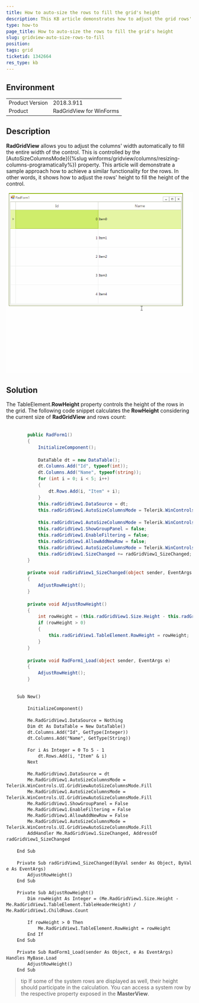 ```yaml
---
title: How to auto-size the rows to fill the grid's height
description: This KB article demonstrates how to adjust the grid rows' height in order to fill the height of the control
type: how-to
page_title: How to auto-size the rows to fill the grid's height
slug: gridview-auto-size-rows-to-fill
position: 
tags: grid
ticketid: 1342664
res_type: kb
---
```


## Environment
<table>
	<tr>
		<td>Product Version</td>
		<td>2018.3.911</td>
	</tr>
	<tr>
		<td>Product</td>
		<td>RadGridView for WinForms</td>
	</tr>
</table>


## Description

**RadGridView** allows you to adjust the columns' width automatically to fill the entire width of the control. This is controlled by the [AutoSizeColumnsMode]({%slug winforms/gridview/columns/resizing-columns-programatically%}) property. This article will demonstrate a sample approach how to achieve a similar functionality for the rows. In other words, it shows how to adjust the rows' height to fill the height of the control. 

![gridview-auto-size-rows-to-fill](images/gridview-auto-size-rows-to-fill.gif)

## Solution 

The TableElement.**RowHeight** property controls the height of the rows in the grid. The following code snippet calculates the **RowHeight** considering the current size of **RadGridView** and rows count:

````C#

        public RadForm1()
        {
            InitializeComponent();

            DataTable dt = new DataTable();
            dt.Columns.Add("Id", typeof(int));
            dt.Columns.Add("Name", typeof(string));
            for (int i = 0; i < 5; i++)
            {
                dt.Rows.Add(i, "Item" + i);
            }
            this.radGridView1.DataSource = dt;
            this.radGridView1.AutoSizeColumnsMode = Telerik.WinControls.UI.GridViewAutoSizeColumnsMode.Fill;

            this.radGridView1.AutoSizeColumnsMode = Telerik.WinControls.UI.GridViewAutoSizeColumnsMode.Fill;
            this.radGridView1.ShowGroupPanel = false;
            this.radGridView1.EnableFiltering = false;
            this.radGridView1.AllowAddNewRow = false;
            this.radGridView1.AutoSizeColumnsMode = Telerik.WinControls.UI.GridViewAutoSizeColumnsMode.Fill;
            this.radGridView1.SizeChanged += radGridView1_SizeChanged;
        }

        private void radGridView1_SizeChanged(object sender, EventArgs e)
        {
            AdjustRowHeight();
        }
 
        private void AdjustRowHeight()
        {
            int rowHeight = (this.radGridView1.Size.Height - this.radGridView1.TableElement.TableHeaderHeight) / this.radGridView1.ChildRows.Count;
            if (rowHeight > 0)
            {
                this.radGridView1.TableElement.RowHeight = rowHeight;
            }
        }

        private void RadForm1_Load(object sender, EventArgs e)
        {
            AdjustRowHeight();
        }

````
````VB.NET

    Sub New()

        InitializeComponent()

        Me.RadGridView1.DataSource = Nothing
        Dim dt As DataTable = New DataTable()
        dt.Columns.Add("Id", GetType(Integer))
        dt.Columns.Add("Name", GetType(String))

        For i As Integer = 0 To 5 - 1
            dt.Rows.Add(i, "Item" & i)
        Next

        Me.RadGridView1.DataSource = dt
        Me.RadGridView1.AutoSizeColumnsMode = Telerik.WinControls.UI.GridViewAutoSizeColumnsMode.Fill
        Me.RadGridView1.AutoSizeColumnsMode = Telerik.WinControls.UI.GridViewAutoSizeColumnsMode.Fill
        Me.RadGridView1.ShowGroupPanel = False
        Me.RadGridView1.EnableFiltering = False
        Me.RadGridView1.AllowAddNewRow = False
        Me.RadGridView1.AutoSizeColumnsMode = Telerik.WinControls.UI.GridViewAutoSizeColumnsMode.Fill
        AddHandler Me.RadGridView1.SizeChanged, AddressOf radGridView1_SizeChanged

    End Sub

    Private Sub radGridView1_SizeChanged(ByVal sender As Object, ByVal e As EventArgs)
        AdjustRowHeight()
    End Sub

    Private Sub AdjustRowHeight()
        Dim rowHeight As Integer = (Me.RadGridView1.Size.Height - Me.RadGridView1.TableElement.TableHeaderHeight) / Me.RadGridView1.ChildRows.Count

        If rowHeight > 0 Then
            Me.RadGridView1.TableElement.RowHeight = rowHeight
        End If
    End Sub

    Private Sub RadForm1_Load(sender As Object, e As EventArgs) Handles MyBase.Load
        AdjustRowHeight()
    End Sub

````

>tip If some of the system rows are displayed as well, their height should participate in the calculation. You can access a system row by the  respective property exposed in the **MasterView**.

